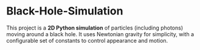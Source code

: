 # Black-Hole-Simulation
This project is a **2D Python simulation** of particles (including photons) moving around a black hole.   It uses Newtonian gravity for simplicity, with a configurable set of constants to control appearance and motion.  
